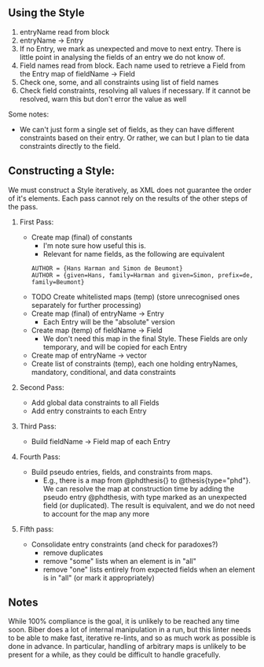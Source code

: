 ## Using the Style

1. entryName read from block
2. entryName -> Entry
3. If no Entry, we mark as unexpected and move to next entry. There is 
     little point in analysing the fields of an entry we do not know of.
4. Field names read from block. Each name used to retrieve a Field from 
     the Entry map of fieldName -> Field
5. Check one, some, and all constraints using list of field names
6. Check field constraints, resolving all values if necessary. 
     If it cannot be resolved, warn this but don't error the value as well

Some notes:
- We can't just form a single set of fields, as they can
  have different constraints based on their entry. Or rather,
  we can but I plan to tie data constraints directly to the field.
  
## Constructing a Style:

We must construct a Style iteratively, as XML does not guarantee 
the order of it's elements. Each pass cannot rely on the results
of the other steps of the pass.

1. First Pass:
    - Create map (final) of constants 
        - I'm note sure how useful this is.
        - Relevant for name fields, as the following are equivalent
        ```plain
        AUTHOR = {Hans Harman and Simon de Beumont}
        AUTHOR = {given=Hans, family=Harman and given=Simon, prefix=de, family=Beumont}
        ```
    - TODO Create whitelisted maps (temp) (store unrecognised ones separately for further processing)
    - Create map (final) of entryName -> Entry
        - Each Entry will be the "absolute" version
    - Create map (temp) of fieldName -> Field
        - We don't need this map in the final Style. These Fields are only temporary, and will be copied for each Entry
    - Create map of entryName -> vector<fieldName>
    - Create list of constraints (temp), each one holding entryNames, mandatory, conditional, and data constraints

2. Second Pass:
    - Add global data constraints to all Fields
    - Add entry constraints to each Entry
    
3. Third Pass:
    - Build fieldName -> Field map of each Entry
    
4. Fourth Pass:
    - Build pseudo entries, fields, and constraints from maps.
        - E.g., there is a map from @phdthesis{} to @thesis{type="phd"}.
            We can resolve the map at construction time by adding the 
            pseudo entry @phdthesis, with type marked as an unexpected field (or duplicated).
            The result is equivalent, and we do not need to account for the map any more
    
5. Fifth pass:
    - Consolidate entry constraints (and check for paradoxes?)
        - remove duplicates
        - remove "some" lists when an element is in "all"
        - remove "one" lists entirely from expected fields when an element is in "all" (or mark it appropriately)

## Notes

While 100% compliance is the goal, it is unlikely to be reached any time soon. 
Biber does a lot of internal manipulation in a run, but this linter needs to be 
able to make fast, iterative re-lints, and so as much work as possible is done 
in advance. In particular, handling of arbitrary maps is unlikely to be present 
for a while, as they could be difficult to handle gracefully.
